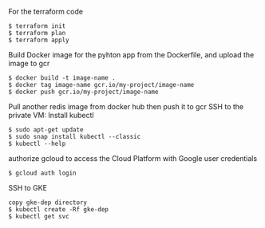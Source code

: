 For the terraform code

    $ terraform init
    $ terraform plan
    $ terraform apply

Build Docker image for the pyhton app from the Dockerfile, and upload the image to gcr

    $ docker build -t image-name .
    $ docker tag image-name gcr.io/my-project/image-name
    $ docker push gcr.io/my-project/image-name

Pull another redis image from docker hub then push it to gcr
SSH to the private VM:
Install kubectl

    $ sudo apt-get update
    $ sudo snap install kubectl --classic
    $ kubectl --help

authorize gcloud to access the Cloud Platform with Google user credentials

    $ gcloud auth login

SSH to GKE

    copy gke-dep directory
    $ kubectl create -Rf gke-dep
    $ kubectl get svc
